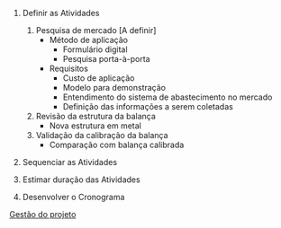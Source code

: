 1. Definir as Atividades

    1. Pesquisa de mercado [A definir]
        - Método de aplicação
            - Formulário digital
            - Pesquisa porta-à-porta
        - Requisitos
            - Custo de aplicação
            - Modelo para demonstração
            - Entendimento do sistema de abastecimento no mercado
            - Definição das informações a serem coletadas
    2. Revisão da estrutura da balança
        - Nova estrutura em metal
    3. Validação da calibração da balança
        - Comparação com balança calibrada
    
    
    
2. Sequenciar as Atividades
3. Estimar duração das Atividades
4. Desenvolver o Cronograma

[Gestão do projeto](gestao_do_projeto.md)